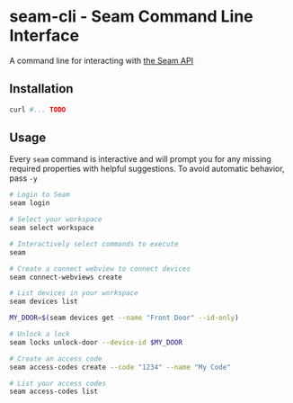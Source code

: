 # seam-cli - Seam Command Line Interface

A command line for interacting with [the Seam API](https://seam.co)

## Installation

```bash
curl #... TODO
```

## Usage

Every `seam` command is interactive and will prompt you for any missing
required properties with helpful suggestions. To avoid automatic behavior,
pass `-y`

```bash
# Login to Seam
seam login

# Select your workspace
seam select workspace

# Interactively select commands to execute
seam

# Create a connect webview to connect devices
seam connect-webviews create

# List devices in your workspace
seam devices list

MY_DOOR=$(seam devices get --name "Front Door" --id-only)

# Unlock a lock
seam locks unlock-door --device-id $MY_DOOR

# Create an access code
seam access-codes create --code "1234" --name "My Code"

# List your access codes
seam access-codes list
```
